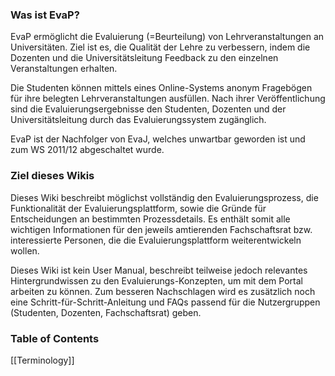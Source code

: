 ### Was ist EvaP?

EvaP ermöglicht die Evaluierung (=Beurteilung) von Lehrveranstaltungen an Universitäten. Ziel ist es, die Qualität der Lehre zu verbessern, indem die Dozenten und die Universitätsleitung Feedback zu den einzelnen Veranstaltungen erhalten.

Die Studenten können mittels eines Online-Systems anonym Fragebögen für ihre belegten Lehrveranstaltungen ausfüllen. Nach ihrer Veröffentlichung sind die Evaluierungsergebnisse den Studenten, Dozenten und der Universitätsleitung durch das Evaluierungssystem zugänglich.

EvaP ist der Nachfolger von EvaJ, welches unwartbar geworden ist und zum WS 2011/12 abgeschaltet wurde.

### Ziel dieses Wikis

Dieses Wiki beschreibt möglichst vollständig den Evaluierungsprozess, die Funktionalität der Evaluierungsplattform, sowie die Gründe für Entscheidungen an bestimmten Prozessdetails. Es enthält somit alle wichtigen Informationen für den jeweils amtierenden Fachschaftsrat bzw. interessierte Personen, die die Evaluierungsplattform weiterentwickeln wollen.

Dieses Wiki ist kein User Manual, beschreibt teilweise jedoch relevantes Hintergrundwissen zu den Evaluierungs-Konzepten, um mit dem Portal arbeiten zu können. Zum besseren Nachschlagen wird es zusätzlich noch eine Schritt-für-Schritt-Anleitung und FAQs passend für die Nutzergruppen (Studenten, Dozenten, Fachschaftsrat) geben.

### Table of Contents

[[Terminology]]